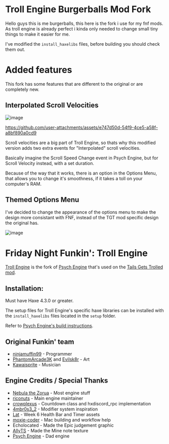 # Troll Engine Burgerballs Mod Fork

Hello guys this is me burgerballs, this here is the fork i use for my fnf mods.
As troll engine is already perfect i kinda only needed to change small tiny things to make it easier for me.

I've modified the `install_haxelibs` files, before building you should check them out.

# Added features

This fork has some features that are different to the original or are completely new.

## Interpolated Scroll Velocities

![image](https://github.com/user-attachments/assets/ae9a373e-4df3-4000-b72a-975f27c9e983)

https://github.com/user-attachments/assets/e747d50d-54f9-4ce5-a58f-a8bf890a0cd9

Scroll velocities are a big part of Troll Engine, so thats why this modified version adds two extra events for "Interpolated" scroll velocities.

Basically imagine the Scroll Speed Change event in Psych Engine, but for Scroll Velocity instead, with a set duration.

Because of the way that it works, there is an option in the Options Menu, that allows you to change it's smoothness, if it takes a toll on your computer's RAM.

## Themed Options Menu

I've decided to change the appearance of the options menu to make the design more consistant with FNF, instead of the TGT mod specific design the original has.

![image](https://github.com/user-attachments/assets/f0b49edc-c59c-494f-8efb-976d648a7cac)


# Friday Night Funkin': Troll Engine

[Troll Engine](https://github.com/riconuts/troll-engine) is the fork of [Psych Engine](https://github.com/ShadowMario/FNF-PsychEngine) that's used on the [Tails Gets Trolled mod](https://gamebanana.com/mods/320596).


## Installation:

Must have Haxe 4.3.0 or greater.

The setup files for Troll Engine's specific haxe libraries can be installed with the `install_haxelibs` files located in the `setup` folder.

Refer to [Psych Engine's build instructions](https://github.com/ShadowMario/FNF-PsychEngine/blob/main/BUILDING.md).

## Original Funkin' team
- [ninjamuffin99](https://twitter.com/ninja_muffin99) - Programmer
- [PhantomArcade3K](https://twitter.com/phantomarcade3k) and [Evilsk8r](https://twitter.com/evilsk8r) - Art
- [Kawaisprite](https://twitter.com/kawaisprite) - Musician

## Engine Credits / Special Thanks
- [Nebula the Zorua](https://x.com/Nebula_Zorua) - Most engine stuff
- [riconuts](https://x.com/riconuts) - Main engine maintainer
- [crowplexus](https://x.com/crowplexus) - Countdown class and hxdiscord_rpc implementation
- [4mbr0s3_2](https://www.youtube.com/@4mbr0s3-2) - Modifier system inspiration
- [Lat](https://x.com/latzephr) - Week 6 Health Bar and Timer assets
- [moxie-coder](https://github.com/moxie-coder/) - Mac building and workflow help
- Echolocated - Made the Epic judgement graphic
- [AllyTS](https://x.com/NewTioSans) - Made the Mine note texture
- [Psych Engine](https://github.com/ShadowMario/FNF-PsychEngine) - Dad engine
